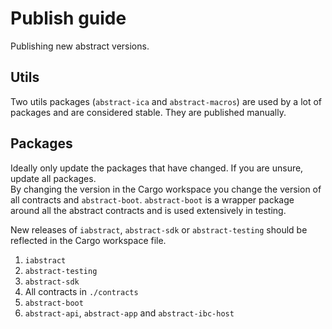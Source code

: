 # Publish guide

Publishing new abstract versions.

## Utils

Two utils packages (`abstract-ica` and `abstract-macros`) are used by a lot of packages and are considered stable. They are published manually.

## Packages

Ideally only update the packages that have changed. If you are unsure, update all packages.  
By changing the version in the Cargo workspace you change the version of all contracts and `abstract-boot`.
`abstract-boot` is a wrapper package around all the abstract contracts and is used extensively in testing.

New releases of `iabstract`, `abstract-sdk` or `abstract-testing` should be reflected in the Cargo workspace
file.

1. `iabstract`
2. `abstract-testing`
3. `abstract-sdk`
4. All contracts in `./contracts`
5. `abstract-boot`
6. `abstract-api`, `abstract-app` and `abstract-ibc-host`

